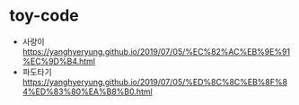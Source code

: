 # toy-code

- 사랑이 https://yanghyeryung.github.io/2019/07/05/%EC%82%AC%EB%9E%91%EC%9D%B4.html
- 파도타기 https://yanghyeryung.github.io/2019/07/05/%ED%8C%8C%EB%8F%84%ED%83%80%EA%B8%B0.html